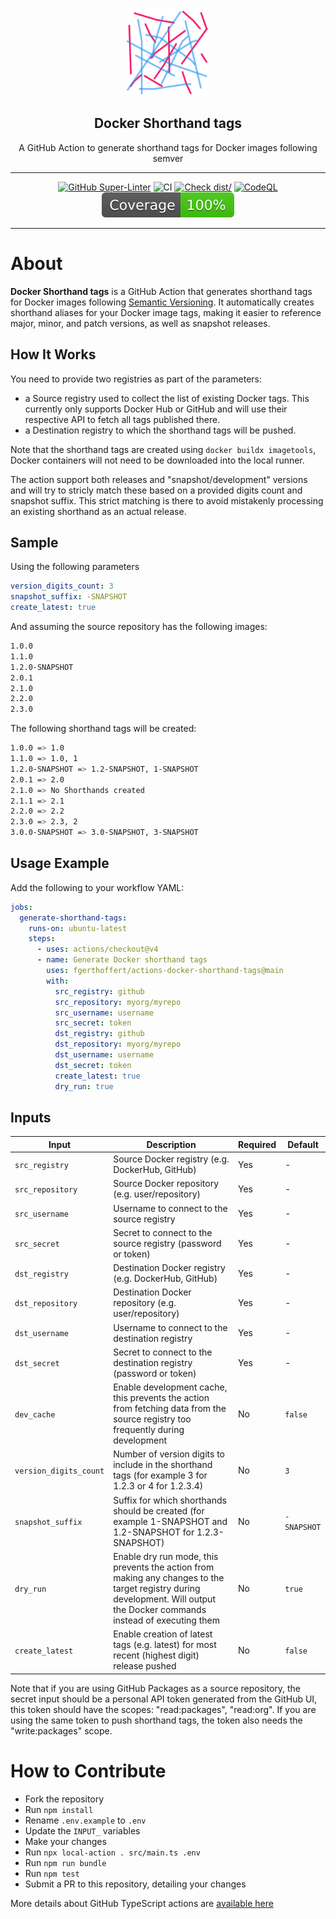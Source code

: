 <!-- markdownlint-disable MD041 MD033 -->
<p align="center">
  <img alt="ZenCrepesLogo" src="docs/zencrepes-logo.png" height="140" />
  <h2 align="center">Docker Shorthand tags</h2>
  <p align="center">A GitHub Action to generate shorthand tags
  for Docker images following semver</p>
</p>

---

<div align="center">

[![GitHub Super-Linter](https://github.com/fgerthoffert/actions-docker-shorthand-tags/actions/workflows/linter.yml/badge.svg)](https://github.com/super-linter/super-linter)
![CI](https://github.com/fgerthoffert/actions-docker-shorthand-tags/actions/workflows/ci.yml/badge.svg)
[![Check dist/](https://github.com/fgerthoffert/actions-docker-shorthand-tags/actions/workflows/check-dist.yml/badge.svg)](https://github.com/fgerthoffert/actions-docker-shorthand-tags/actions/workflows/check-dist.yml)
[![CodeQL](https://github.com/fgerthoffert/actions-docker-shorthand-tags/actions/workflows/codeql-analysis.yml/badge.svg)](https://github.com/fgerthoffert/actions-docker-shorthand-tags/actions/workflows/codeql-analysis.yml)
[![Coverage](./badges/coverage.svg)](./badges/coverage.svg)

</div>

---

# About

**Docker Shorthand tags** is a GitHub Action that generates shorthand tags for
Docker images following [Semantic Versioning](https://semver.org/). It
automatically creates shorthand aliases for your Docker image tags, making it
easier to reference major, minor, and patch versions, as well as snapshot
releases.

## How It Works

You need to provide two registries as part of the parameters:

- a Source registry used to collect the list of existing Docker tags. This
  currently only supports Docker Hub or GitHub and will use their respective API
  to fetch all tags published there.
- a Destination registry to which the shorthand tags will be pushed.

Note that the shorthand tags are created using `docker buildx imagetools`,
Docker containers will not need to be downloaded into the local runner.

The action support both releases and "snapshot/development" versions and will
try to stricly match these based on a provided digits count and snapshot suffix.
This strict matching is there to avoid mistakenly processing an existing
shorthand as an actual release.

## Sample

Using the following parameters

```yaml
version_digits_count: 3
snapshot_suffix: -SNAPSHOT
create_latest: true
```

And assuming the source repository has the following images:

```bash
1.0.0
1.1.0
1.2.0-SNAPSHOT
2.0.1
2.1.0
2.2.0
2.3.0
```

The following shorthand tags will be created:

```bash
1.0.0 => 1.0
1.1.0 => 1.0, 1
1.2.0-SNAPSHOT => 1.2-SNAPSHOT, 1-SNAPSHOT
2.0.1 => 2.0
2.1.0 => No Shorthands created
2.1.1 => 2.1
2.2.0 => 2.2
2.3.0 => 2.3, 2
3.0.0-SNAPSHOT => 3.0-SNAPSHOT, 3-SNAPSHOT
```

## Usage Example

Add the following to your workflow YAML:

```yaml
jobs:
  generate-shorthand-tags:
    runs-on: ubuntu-latest
    steps:
      - uses: actions/checkout@v4
      - name: Generate Docker shorthand tags
        uses: fgerthoffert/actions-docker-shorthand-tags@main
        with:
          src_registry: github
          src_repository: myorg/myrepo
          src_username: username
          src_secret: token
          dst_registry: github
          dst_repository: myorg/myrepo
          dst_username: username
          dst_secret: token
          create_latest: true
          dry_run: true
```

## Inputs

| Input                  | Description                                                                                                                                                                | Required | Default     |
| ---------------------- | -------------------------------------------------------------------------------------------------------------------------------------------------------------------------- | -------- | ----------- |
| `src_registry`         | Source Docker registry (e.g. DockerHub, GitHub)                                                                                                                            | Yes      | -           |
| `src_repository`       | Source Docker repository (e.g. user/repository)                                                                                                                            | Yes      | -           |
| `src_username`         | Username to connect to the source registry                                                                                                                                 | Yes      | -           |
| `src_secret`           | Secret to connect to the source registry (password or token)                                                                                                               | Yes      | -           |
| `dst_registry`         | Destination Docker registry (e.g. DockerHub, GitHub)                                                                                                                       | Yes      | -           |
| `dst_repository`       | Destination Docker repository (e.g. user/repository)                                                                                                                       | Yes      | -           |
| `dst_username`         | Username to connect to the destination registry                                                                                                                            | Yes      | -           |
| `dst_secret`           | Secret to connect to the destination registry (password or token)                                                                                                          | Yes      | -           |
| `dev_cache`            | Enable development cache, this prevents the action from fetching data from the source registry too frequently during development                                           | No       | `false`     |
| `version_digits_count` | Number of version digits to include in the shorthand tags (for example 3 for 1.2.3 or 4 for 1.2.3.4)                                                                       | No       | `3`         |
| `snapshot_suffix`      | Suffix for which shorthands should be created (for example 1-SNAPSHOT and 1.2-SNAPSHOT for 1.2.3-SNAPSHOT)                                                                 | No       | `-SNAPSHOT` |
| `dry_run`              | Enable dry run mode, this prevents the action from making any changes to the target registry during development. Will output the Docker commands instead of executing them | No       | `true`      |
| `create_latest`        | Enable creation of latest tags (e.g. latest) for most recent (highest digit) release pushed                                                                                | No       | `false`     |

Note that if you are using GitHub Packages as a source repository, the secret
input should be a personal API token generated from the GitHub UI, this token
should have the scopes: "read:packages", "read:org". If you are using the same
token to push shorthand tags, the token also needs the "write:packages" scope.

# How to Contribute

- Fork the repository
- Run `npm install`
- Rename `.env.example` to `.env`
- Update the `INPUT_` variables
- Make your changes
- Run `npx local-action . src/main.ts .env`
- Run `npm run bundle`
- Run `npm test`
- Submit a PR to this repository, detailing your changes

More details about GitHub TypeScript actions are
[available here](https://github.com/actions/typescript-action)
